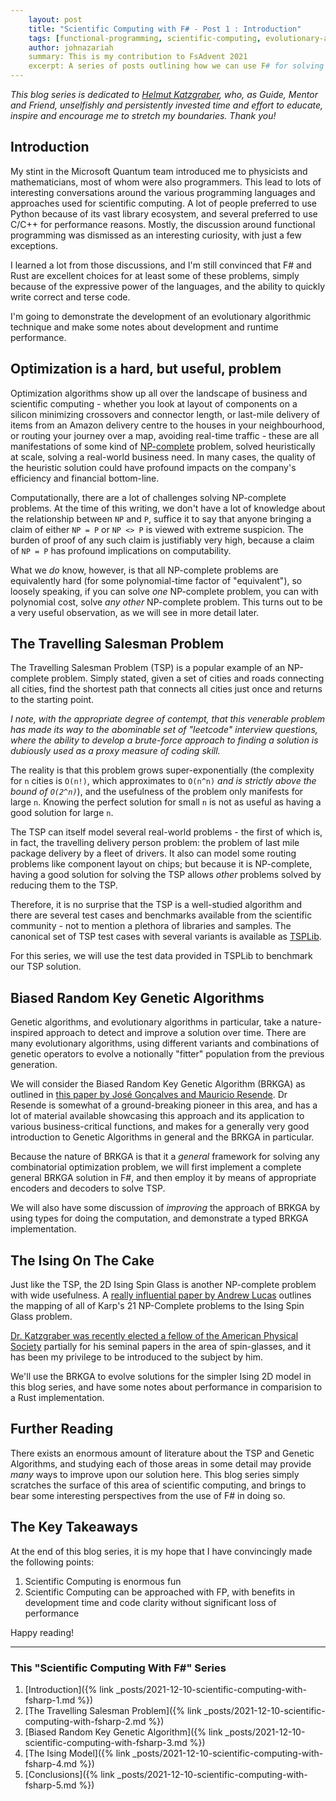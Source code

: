 ```yaml
---
    layout: post
    title: "Scientific Computing with F# - Post 1 : Introduction"
    tags: [functional-programming, scientific-computing, evolutionary-algorithms, TSP, BRKGA, Ising, F#]
    author: johnazariah
    summary: This is my contribution to FsAdvent 2021
    excerpt: A series of posts outlining how we can use F# for solving some interesting scientific computing problems
---
```


_This blog series is dedicated to [Helmut Katzgraber](https://twitter.com/katzgraber), who, as Guide, Mentor and Friend, unselfishly and persistently invested time and effort to educate, inspire and encourage me to stretch my boundaries. Thank you!_

## Introduction

My stint in the Microsoft Quantum team introduced me to physicists and mathematicians, most of whom were also programmers. This lead to lots of interesting conversations around the various programming languages and approaches used for scientific computing. A lot of people preferred to use Python because of its vast library ecosystem, and several preferred to use C/C++ for performance reasons. Mostly, the discussion around functional programming was dismissed as an interesting curiosity, with just a few exceptions.

I learned a lot from those discussions, and I'm still convinced that F# and Rust are excellent choices for at least some of these problems, simply because of the expressive power of the languages, and the ability to quickly write correct and terse code.

I'm going to demonstrate the development of an evolutionary algorithmic technique and make some notes about development and runtime performance.

## Optimization is a hard, but useful, problem

Optimization algorithms show up all over the landscape of business and scientific computing - whether you look at layout of components on a silicon minimizing crossovers and connector length, or last-mile delivery of items from an Amazon delivery centre to the houses in your neighbourhood, or routing your journey over a map, avoiding real-time traffic - these are all manifestations of some kind of [NP-complete](https://en.wikipedia.org/wiki/NP-completeness) problem, solved heuristically at scale, solving a real-world business need. In many cases, the quality of the heuristic solution could have profound impacts on the company's efficiency and financial bottom-line.

Computationally, there are a lot of challenges solving NP-complete problems. At the time of this writing, we don't have a lot of knowledge about the relationship between `NP` and `P`, suffice it to say that anyone bringing a claim of either `NP = P` or `NP <> P` is viewed with extreme suspicion. The burden of proof of any such claim is justifiably very high, because a claim of `NP = P` has profound implications on computability.

What we _do_ know, however, is that all NP-complete problems are equivalently hard (for some polynomial-time factor of "equivalent"), so loosely speaking, if you can solve _one_ NP-complete problem, you can with polynomial cost, solve _any other_ NP-complete problem. This turns out to be a very useful observation, as we will see in more detail later.

## The Travelling Salesman Problem

The Travelling Salesman Problem (TSP) is a popular example of an NP-complete problem. Simply stated, given a set of cities and roads connecting all cities, find the shortest path that connects all cities just once and returns to the starting point.

_I note, with the appropriate degree of contempt, that this venerable problem has made its way to the abominable set of "leetcode" interview questions, where the ability to develop a brute-force approach to finding a solution is dubiously used as a proxy measure of coding skill._

The reality is that this problem grows super-exponentially (the complexity for `n` cities is `O(n!)`, which approximates to `O(n^n)` _and is strictly above the bound of `O(2^n)`_), and the usefulness of the problem only manifests for large `n`. Knowing the perfect solution for small `n` is not as useful as having a good solution for large `n`.

The TSP can itself model several real-world problems - the first of which is, in fact, the travelling delivery person problem: the problem of last mile package delivery by a fleet of drivers. It also can model some routing problems like component layout on chips; but because it is NP-complete, having a good solution for solving the TSP allows _other_ problems solved by reducing them to the TSP.

Therefore, it is no surprise that the TSP is a well-studied algorithm and there are several test cases and benchmarks available from the scientific community - not to mention a plethora of libraries and samples. The canonical set of TSP test cases with several variants is available as [TSPLib](http://comopt.ifi.uni-heidelberg.de/software/TSPLIB95/).

For this series, we will use the test data provided in TSPLib to benchmark our TSP solution.

## Biased Random Key Genetic Algorithms

Genetic algorithms, and evolutionary algorithms in particular, take a nature-inspired approach to detect and improve a solution over time. There are many evolutionary algorithms, using different variants and combinations of genetic operators to evolve a notionally "fitter" population from the previous generation.

We will consider the Biased Random Key Genetic Algorithm (BRKGA) as outlined in [this paper by José Gonçalves and Mauricio Resende](http://mauricio.resende.info/doc/srkga.pdf). Dr Resende is somewhat of a ground-breaking pioneer in this area, and has a lot of material available showcasing this approach and its application to various business-critical functions, and makes for a generally very good introduction to Genetic Algorithms in general and the BRKGA in particular.

Because the nature of BRKGA is that it a _general_ framework for solving any combinatorial optimization problem, we will first implement a complete general BRKGA solution in F#, and then employ it by means of appropriate encoders and decoders to solve TSP.

We will also have some discussion of _improving_ the approach of BRKGA by using types for doing the computation, and demonstrate a typed BRKGA implementation.

## The Ising On The Cake

Just like the TSP, the 2D Ising Spin Glass is another NP-complete problem with wide usefulness. A [really influential paper by Andrew Lucas](https://arxiv.org/abs/1302.5843) outlines the mapping of all of Karp's 21 NP-Complete problems to the Ising Spin Glass problem.

[Dr. Katzgraber was recently elected a fellow of the American Physical Society](https://www.amazon.science/latest-news/helmut-katzgraber-elected-fellow-of-the-american-physical-society) partially for his seminal papers in the area of spin-glasses, and it has been my privilege to be introduced to the subject by him.

We'll use the BRKGA to evolve solutions for the simpler Ising 2D model in this blog series, and have some notes about performance in comparision to a Rust implementation.

## Further Reading

There exists an enormous amount of literature about the TSP and Genetic Algorithms, and studying each of those areas in some detail may provide _many_ ways to improve upon our solution here. This blog series simply scratches the surface of this area of scientific computing, and brings to bear some interesting perspectives from the use of F# in doing so.

## The Key Takeaways

At the end of this blog series, it is my hope that I have convincingly made the following points:

1. Scientific Computing is enormous fun
1. Scientific Computing can be approached with FP, with benefits in development time and code clarity without significant loss of performance

Happy reading!

-----

### This "Scientific Computing With F#" Series

1. [Introduction]({% link _posts/2021-12-10-scientific-computing-with-fsharp-1.md %})
1. [The Travelling Salesman Problem]({% link _posts/2021-12-10-scientific-computing-with-fsharp-2.md %})
1. [Biased Random Key Genetic Algorithm]({% link _posts/2021-12-10-scientific-computing-with-fsharp-3.md %})
1. [The Ising Model]({% link _posts/2021-12-10-scientific-computing-with-fsharp-4.md %})
1. [Conclusions]({% link _posts/2021-12-10-scientific-computing-with-fsharp-5.md %})
